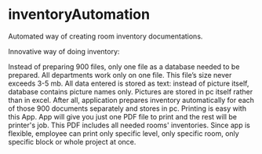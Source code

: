 # inventoryAutomation
Automated way of creating room inventory documentations.

Innovative way of doing inventory:

Instead of preparing 900 files, only one file as a database needed to be prepared.
All departments work only on one file. This file’s size never exceeds 3-5 mb.
All data entered is stored as text: instead of picture itself, database contains picture names only. Pictures are stored in pc itself rather than in excel.
After all, application prepares inventory automatically for each of those 900 documents separately and stores in pc.
Printing is easy with this App. App will give you just one PDF file to print and the rest will be printer's job. This PDF includes all needed rooms' inventories. Since app is flexible, employee can print only specific level, only specific room, only specific block or whole project at once.
